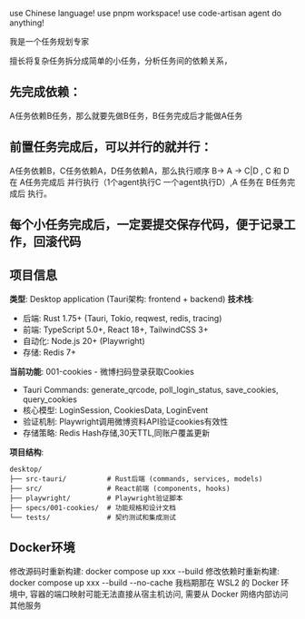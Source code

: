 
use Chinese language!
use pnpm workspace!
use code-artisan agent do anything! 

我是一个任务规划专家

擅长将复杂任务拆分成简单的小任务，分析任务间的依赖关系，

## 先完成依赖：

A任务依赖B任务，那么就要先做B任务，B任务完成后才能做A任务

## 前置任务完成后，可以并行的就并行：

A任务依赖B，C任务依赖A，D任务依赖A，那么执行顺序 B-> A -> C|D , C 和 D 在 A任务完成后 并行执行（1个agent执行C 一个agent执行D）,A 任务在 B任务完成后 执行。

## 每个小任务完成后，一定要提交保存代码，便于记录工作，回滚代码

## 项目信息

**类型**: Desktop application (Tauri架构: frontend + backend)
**技术栈**:
- 后端: Rust 1.75+ (Tauri, Tokio, reqwest, redis, tracing)
- 前端: TypeScript 5.0+, React 18+, TailwindCSS 3+
- 自动化: Node.js 20+ (Playwright)
- 存储: Redis 7+

**当前功能**: 001-cookies - 微博扫码登录获取Cookies
- Tauri Commands: generate_qrcode, poll_login_status, save_cookies, query_cookies
- 核心模型: LoginSession, CookiesData, LoginEvent
- 验证机制: Playwright调用微博资料API验证cookies有效性
- 存储策略: Redis Hash存储,30天TTL,同账户覆盖更新

**项目结构**:
```
desktop/
├── src-tauri/          # Rust后端 (commands, services, models)
├── src/                # React前端 (components, hooks)
├── playwright/         # Playwright验证脚本
├── specs/001-cookies/  # 功能规格和设计文档
└── tests/              # 契约测试和集成测试
```


## Docker环境

修改源码时重新构建: docker compose up xxx --build
修改依赖时重新构建: docker compose up xxx --build --no-cache
我档期那在 WSL2 的 Docker 环境中, 容器的端口映射可能无法直接从宿主机访问, 需要从 Docker 网络内部访问其他服务
